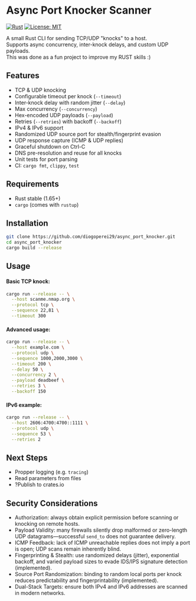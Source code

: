 # Async Port Knocker Scanner

[![Rust](https://img.shields.io/badge/Rust-%23000000.svg?e&logo=rust&logoColor=white)](#)
[![License: MIT](https://img.shields.io/badge/License-MIT-yellow.svg)](https://opensource.org/licenses/MIT)

A small Rust CLI for sending TCP/UDP "knocks" to a host.  
Supports async concurrency, inter-knock delays, and custom UDP payloads.  
This was done as a fun project to improve my RUST skills :)

## Features

- TCP & UDP knocking  
- Configurable timeout per knock (`--timeout`)  
- Inter-knock delay with random jitter (`--delay`)  
- Max concurrency (`--concurrency`)  
- Hex-encoded UDP payloads (`--payload`)  
- Retries (`--retries`) with backoff (`--backoff`)  
- IPv4 & IPv6 support  
- Randomized UDP source port for stealth/fingerprint evasion  
- UDP response capture (ICMP & UDP replies)  
- Graceful shutdown on Ctrl-C  
- DNS pre-resolution and reuse for all knocks  
- Unit tests for port parsing  
- CI: `cargo fmt`, `clippy`, `test`

## Requirements

- Rust stable (1.65+)
- `cargo` (comes with `rustup`)

## Installation

```bash
git clone https://github.com/diogoperei29/async_port_knocker.git
cd async_port_knocker
cargo build --release
```

## Usage 

#### Basic TCP knock:
```bash
cargo run --release -- \
  --host scanme.nmap.org \
  --protocol tcp \
  --sequence 22,81 \
  --timeout 300
```

#### Advanced usage:
```bash
cargo run --release -- \
  --host example.com \
  --protocol udp \
  --sequence 1000,2000,3000 \
  --timeout 200 \
  --delay 50 \
  --concurrency 2 \
  --payload deadbeef \
  --retries 3 \
  --backoff 150
```

#### IPv6 example:
```bash
cargo run --release -- \
  --host 2606:4700:4700::1111 \
  --protocol udp \
  --sequence 53 \
  --retries 2
```

## Next Steps

- Propper logging (e.g. `tracing`)  
- Read parameters from files
- ?Publish to crates.io

## Security Considerations

- Authorization: always obtain explicit permission before scanning or knocking on remote hosts.
- Payload Validity: many firewalls silently drop malformed or zero-length UDP datagrams—successful `send_to` does not guarantee delivery.
- ICMP Feedback: lack of ICMP unreachable replies does not imply a port is open; UDP scans remain inherently blind.
- Fingerprinting & Stealth: use randomized delays (jitter), exponential backoff, and varied payload sizes to evade IDS/IPS signature detection (implemented).
- Source Port Randomization: binding to random local ports per knock reduces predictability and fingerprintability (implemented).
- Dual-Stack Targets: ensure both IPv4 and IPv6 addresses are scanned in modern networks.

